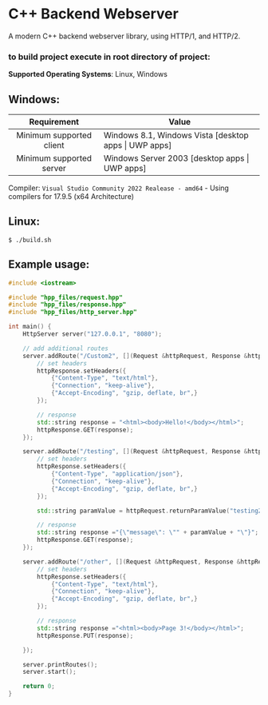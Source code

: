 # C++ Backend Webserver

A modern C++ backend webserver library, using HTTP/1, and HTTP/2.

### to build project execute in root directory of project:

**Supported Operating Systems**: Linux, Windows

## Windows:

|       Requirement        | Value                                                 |
| :----------------------: | ----------------------------------------------------- |
| Minimum supported client | Windows 8.1, Windows Vista [desktop apps \| UWP apps] |
| Minimum supported server | Windows Server 2003 [desktop apps \| UWP apps]        |

Compiler: `Visual Studio Community 2022 Realease - amd64` - Using compilers for 17.9.5 (x64 Architecture)

## Linux:

```
$ ./build.sh
```

## Example usage:

```cpp
#include <iostream>

#include "hpp_files/request.hpp"
#include "hpp_files/response.hpp"
#include "hpp_files/http_server.hpp"

int main() {
    HttpServer server("127.0.0.1", "8080");

    // add additional routes
    server.addRoute("/Custom2", [](Request &httpRequest, Response &httpResponse) {
        // set headers
        httpResponse.setHeaders({
            {"Content-Type", "text/html"},
            {"Connection", "keep-alive"},
            {"Accept-Encoding", "gzip, deflate, br",}
        });

        // response
        std::string response = "<html><body>Hello!</body></html>";
        httpResponse.GET(response);
    });

    server.addRoute("/testing", [](Request &httpRequest, Response &httpResponse) {
        // set headers
        httpResponse.setHeaders({
            {"Content-Type", "application/json"},
            {"Connection", "keep-alive"},
            {"Accept-Encoding", "gzip, deflate, br",}
        });

        std::string paramValue = httpRequest.returnParamValue("testing2");

        // response
        std::string response ="{\"message\": \"" + paramValue + "\"}";
        httpResponse.GET(response);
    });

    server.addRoute("/other", [](Request &httpRequest, Response &httpResponse) {
        // set headers
        httpResponse.setHeaders({
            {"Content-Type", "text/html"},
            {"Connection", "keep-alive"},
            {"Accept-Encoding", "gzip, deflate, br",}
        });

        // response
        std::string response ="<html><body>Page 3!</body></html>";
        httpResponse.PUT(response);

    });

    server.printRoutes();
    server.start();

    return 0;
}
```
